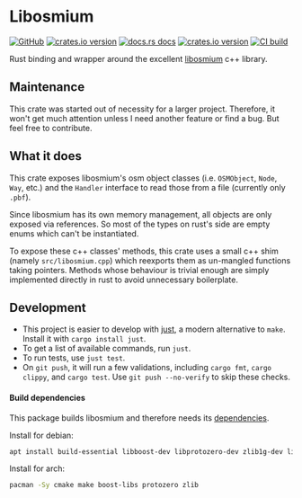 # Libosmium

[![GitHub](https://img.shields.io/badge/github-libosmium-8da0cb?logo=github)](https://github.com/gammelalf/libosmium)
[![crates.io version](https://img.shields.io/crates/v/libosmium.svg)](https://crates.io/crates/libosmium)
[![docs.rs docs](https://docs.rs/libosmium/badge.svg)](https://docs.rs/libosmium)
[![crates.io version](https://img.shields.io/crates/l/libosmium.svg)](https://github.com/gammelalf/libosmium/blob/master/LICENSE)
[![CI build](https://github.com/gammelalf/libosmium/workflows/CI/badge.svg)](https://github.com/gammelalf/libosmium/actions)

Rust binding and wrapper around the excellent [libosmium](https://osmcode.org/libosmium/) c++ library.

## Maintenance

This crate was started out of necessity for a larger project.
Therefore, it won't get much attention unless I need another feature or find a bug.
But feel free to contribute.

## What it does

This crate exposes libosmium's osm object classes (i.e. `OSMObject`, `Node`, `Way`, etc.)
and the `Handler` interface to read those from a file (currently only `.pbf`).

Since libosmium has its own memory management, all objects are only exposed via references.
So most of the types on rust's side are empty enums which can't be instantiated.

To expose these c++ classes' methods, this crate uses a small c++ shim (namely `src/libosmium.cpp`)
which reexports them as un-mangled functions taking pointers.
Methods whose behaviour is trivial enough are simply implemented directly in rust to avoid unnecessary boilerplate.

## Development
* This project is easier to develop with [just](https://github.com/casey/just#readme), a modern alternative to `make`. Install it with `cargo install just`.
* To get a list of available commands, run `just`.
* To run tests, use `just test`.
* On `git push`, it will run a few validations, including `cargo fmt`, `cargo clippy`, and `cargo test`.  Use `git push --no-verify` to skip these checks.

#### Build dependencies

This package builds libosmium and therefore needs its [dependencies](https://osmcode.org/libosmium/manual.html#dependencies).

Install for debian:
```bash
apt install build-essential libboost-dev libprotozero-dev zlib1g-dev libosmium2-dev
```

Install for arch:
```bash
pacman -Sy cmake make boost-libs protozero zlib
```
